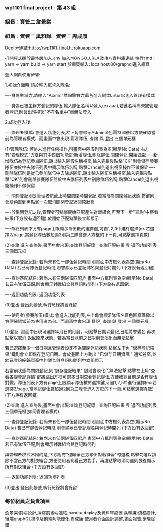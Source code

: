 ### wp1101 final project - 第 43 組
### 組長：資管二 詹景棠
### 組員：資管二 吳和謙、資管二 周成康

Deploy連結:https://wp1101-final.herokuapp.com
 
打開程式碼於最外層加入.env 加入MONGO_URL=及後方資料庫連結
執行cmd : yarn -> yarn build -> yarn start
於網頁輸入: localhost:80/graphql進入網頁
 
登入網頁使用步驟:
 
1.初始介面時,請於輸入框填入隊名:
 
—-身為主辦方,請輸入"Admin"並點擊右方藍色進入鍵或Enter以進入管理者模式
 
—-身為已被主辦方登記的隊伍,輸入隊伍名稱以登入(ex:aaa),若此名稱尚未被管理者登記,則會出現視窗"不在名單中"而無法登入
 
2.成功登入後:
 
—-管理者模式:
會進入功能列表,左上角會顯示Admin金色圓框圖像以方便確認當前為管理者模式。而畫面中會出現:管理隊伍, 查詢 與 登出 三個單元框
 
(1)管理隊伍:
若尚未進行任何操作,則畫面中隊伍列表為空(顯示No Data),右方有"管理模式"方框與其中四個功能鍵:新增隊伍,刪除隊伍,關閉登記,開始匹配
—-新增隊伍為登記參加隊伍,跳出輸入隊伍名稱視窗,輸入完畢後點擊"OK"則會儲存參賽隊伍並於中央隊伍列表中顯示隊伍名稱,點擊Cancel則退出視窗操作不做保留
—-刪除隊伍則是從已參加隊伍中去除該隊伍,跳出輸入隊伍名稱視窗,輸入完畢後點擊"OK"則會刪除參賽隊伍並於中央隊伍列表中刪除隊伍名稱,點擊Cancel則退出視窗操作不做保留
 
—-關閉登記則是管理者於截止時間關閉時間登記,若當前為關閉登記狀態,按鍵則會變色直到再點擊一次取消關閉登記返回原狀態
 
—-於關閉登記之後,管理者可點擊開始匹配產生對戰組合,可至下一步"查詢"中察看結果(下方設有返回鍵),於開始匹配點擊後立即顯示
 
—-隊伍列表下方有page上限顯示隊伍數的選擇鍵,可自1,2,5中進行選擇(ex:若選擇2/page,當登記隊伍數超過2則第三隊會進入方框的下一頁,可點擊選擇頁數)
 
(2)查詢
進入查詢後,畫面中會出現:查詢登記紀錄 , 查詢匹配結果 與 返回功能列表 三個單元框
 
—-查詢登記紀錄:
若尚未有任一隊伍登記時間,則畫面中方框列表為空(顯示No Data)
若已有隊伍登記時間,則會顯示已登記隊名與登記時間列
(下方設有返回鍵)
 
—-查詢匹配結果:
若尚未有任兩隊伍匹配,則畫面中方框列表為空(顯示No Data)
若已有隊伍匹配,則會顯示對戰組合與登記時間列
(下方設有返回鍵)
	
—-返回功能列表:
返回功能列表
 
(3)登出
登出此帳號,執行紀錄將會保留
 
—-使用者(參賽隊伍)模式:
會進入功能列表,左上角會顯示隊伍名藍色圓框圖像以方便確認當前為使用者為何。而畫面中會出現:登記, 查詢 與 登出 三個單元框
 
(1)登記:
畫面中出現可選擇年月日的月曆。可點擊日期以登記,日期將會變色,再次點擊以取消,返回原來狀態。若為當日以前之日期則會淡化而無法點擊
 
若已選擇至少一個日期且管理者設定不為關閉登記狀態,點擊左下角 "儲存登記結果"鍵則會立即儲存登記日期。會於畫面上方跳出 "已儲存日期資訊!" 通知視窗,並於已登記紀錄頁面中的隊名與登記時間列中立即顯示
 
若當前狀態為關閉登記,則"儲存登記結果" 鍵則會淡化而無法點擊
點擊左上角"查看各隊登記詳情"鍵將跳出方框可選擇日期查看登記隊伍,方便確認目前是否有隊伍對戰。隊伍列表下方有page上限顯示隊伍數的選擇鍵,可自1,2,5中進行選擇(ex:若選擇2/page,當登記隊伍數超過2則第三隊會進入方框的下一頁,可點擊選擇頁數)
(下方設有返回鍵)
 
(2)查詢
進入查詢後,畫面中會出現:查詢登記紀錄 , 查詢匹配結果 與 返回功能列表 三個單元框(如同管理者模式)
 
—-查詢登記紀錄:
若尚未有任一隊伍登記時間,則畫面中方框列表為空(顯示No Data)
若已有隊伍登記時間,則會顯示已登記隊名與登記時間列
(下方設有返回鍵)
 
—-查詢匹配結果:
若尚未有任兩隊伍匹配,則畫面中方框列表為空(顯示No Data)
若已有隊伍匹配,則會顯示對戰組合與登記時間列
 
與管理者模式不同的是,下方附有"僅顯示己方隊伍對戰組合"勾選格,點擊勾選以排除不含己方的對決組合,方便使用者察看己方對手。再度點擊取消勾選則恢復顯示所有對決組合
(下方設有返回鍵)
	
—-返回功能列表:
返回功能列表
 
(3)登出
登出此帳號,執行紀錄將會保留

### 每位組員之負責項目
 
詹景棠:前端設計,撰寫前後端連結,heroku deploy及資料庫設置
吳和謙:流程設計,後端graphQL操作及前端功能優化
周成康:使用者介面設計調整,書面報告,步驟除錯
 
